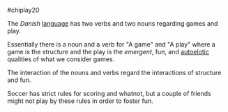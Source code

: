 \#chiplay20

The *Danish* [language](language.md) has two verbs and two nouns regarding games and play. 

Essentially there is a noun and a verb for "A game" and "A play" where a game is the structure and the play is the *emergent*, fun, and [autoelotic](autoelotic.md) qualities of what we consider games.

The interaction of the nouns and verbs regard the interactions of structure and fun.

Soccer has strict rules for scoring and whatnot, but a couple of friends might not play by these rules in order to foster fun.
